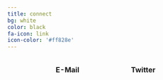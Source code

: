 ```yaml
---
title: connect
bg: white
color: black
fa-icon: link
icon-color: '#ff828e'
---
```


<style>
  table {
    width: 100%;
    border-collapse:separate;
    border-spacing: 100px 5px;
  }
  
  td {
    text-align: center;
  }
  
  td.title {
    text-align: center;
    font-weight: bold;
  }
</style>

<table>
  <tr>
    <td width="50%">
      <a mailto:"bestpuckin@gmail.com">
        <span class="fa-stack subtlecircle" style="font-size:100px; background:rgba(255,130,142,0.1)">
          <i class="fa fa-circle fa-stack-2x text-white"></i>
          <i class="fa far fa-envelope fa-stack-1x fa-dg"></i>
        </span>
      </a>
    </td>
    <td width="50%">
      <a href="https://twitter.com/bestpuckin" target="_blank">
        <span class="fa-stack subtlecircle" style="font-size:100px; background:rgb(29,161,242,0.1)">
          <i class="fa fa-circle fa-stack-2x text-white"></i>
          <i class="fa fa-twitter fa-stack-1x text-blue"></i>
        </span>
      </a>
    </td>
  </tr>
  <tr>
    <td class="title">E-Mail</td>
    <td class="title">Twitter</td>
  </tr>
</table>
